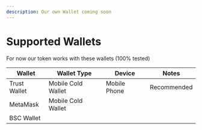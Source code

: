 ```yaml
---
description: Our own Wallet coming soon
---
```


# Supported Wallets

For now our token works with these wallets (100% tested)

| Wallet       | Wallet Type        | Device       | Notes        |
| ------------ | ------------------ | ------------ | ------------ |
| Trust Wallet | Mobile Cold Wallet | Mobile Phone | Recommended  |
| MetaMask     | Mobile Cold Wallet |              |              |
| BSC Wallet   |                    |              |              |
